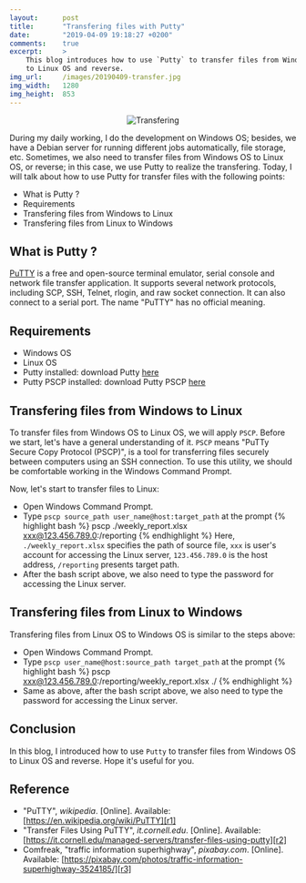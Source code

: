 ```yaml
---
layout:      post
title:       "Transfering files with Putty"
date:        "2019-04-09 19:18:27 +0200"
comments:    true
excerpt:     >
    This blog introduces how to use `Putty` to transfer files from Windows OS
    to Linux OS and reverse.
img_url:     /images/20190409-transfer.jpg
img_width:   1280
img_height:  853
---
```


<p align="center">
  <img alt="Transfering"
  src="{{ site.baseurl }}/images/20190409-transfer.jpg"/>
</p>

During my daily working, I do the development on Windows OS; besides, we have a
Debian server for running different jobs automatically, file storage, etc.
Sometimes, we also need to transfer files from Windows OS to Linux OS, or
reverse; in this case, we use Putty to realize the transfering. Today, I will
talk about how to use Putty for transfer files with the following points:
- What is Putty ?
- Requirements
- Transfering files from Windows to Linux
- Transfering files from Linux to Windows 

## What is Putty ?
[PuTTY][r1] is a free and open-source terminal emulator, serial console and
network file transfer application. It supports several network protocols,
including SCP, SSH, Telnet, rlogin, and raw socket connection. It can also
connect to a serial port. The name "PuTTY" has no official meaning.

## Requirements
- Windows OS
- Linux OS
- Putty installed: download Putty [here][putty-download]
- Putty PSCP installed: download Putty PSCP [here][putty-download]

## Transfering files from Windows to Linux
To transfer files from Windows OS to Linux OS, we will apply `PSCP`. Before we
start, let's have a general understanding of it. `PSCP` means "PuTTy Secure
Copy Protocol (PSCP)", is a tool for transferring files securely between
computers using an SSH connection. To use this utility, we should be
comfortable working in the Windows Command Prompt.

Now, let's start to transfer files to Linux:
- Open Windows Command Prompt.
- Type `pscp source_path user_name@host:target_path` at the prompt
{% highlight bash %}
pscp ./weekly_report.xlsx xxx@123.456.789.0:/reporting
{% endhighlight %}
Here, `./weekly_report.xlsx` specifies the path of source file, `xxx` is user's
account for accessing the Linux server, `123.456.789.0` is the host address,
`/reporting` presents target path.
- After the bash script above, we also need to type the password for accessing
the Linux server.

## Transfering files from Linux to Windows 
Transfering files from Linux OS to Windows OS is similar to the steps above:
- Open Windows Command Prompt.
- Type `pscp user_name@host:source_path target_path` at the prompt
{% highlight bash %}
pscp xxx@123.456.789.0:/reporting/weekly_report.xlsx ./
{% endhighlight %}
- Same as above, after the bash script above, we also need to type the password
for accessing the Linux server.

## Conclusion
In this blog, I introduced how to use `Putty` to transfer files from Windows OS
to Linux OS and reverse. Hope it's useful for you.

## Reference
- "PuTTY", _wikipedia_. [Online]. Available: [https://en.wikipedia.org/wiki/PuTTY][r1]
- "Transfer Files Using PuTTY", _it.cornell.edu_. [Online]. Available: [https://it.cornell.edu/managed-servers/transfer-files-using-putty][r2]
- Comfreak, "traffic information superhighway", _pixabay.com_. [Online]. Available: [https://pixabay.com/photos/traffic-information-superhighway-3524185/][r3]

[r1]: https://en.wikipedia.org/wiki/PuTTY
[putty-download]: https://www.chiark.greenend.org.uk/~sgtatham/putty/latest.html
[r2]: https://it.cornell.edu/managed-servers/transfer-files-using-putty
[r3]: https://pixabay.com/photos/traffic-information-superhighway-3524185